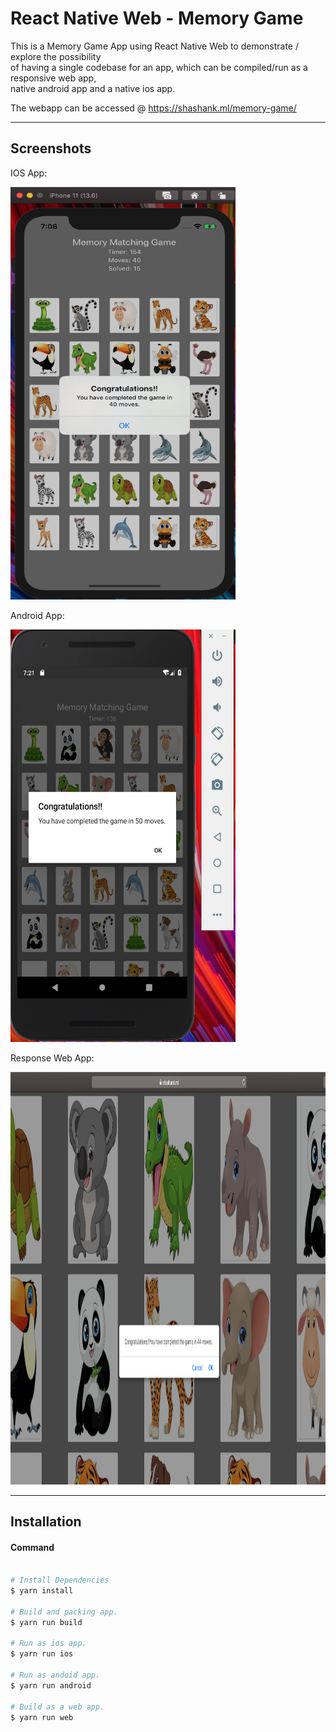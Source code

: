 # React Native Web - Memory Game

This is a Memory Game App using React Native Web to demonstrate / explore the possibility <br> 
of having a single codebase for an app, which can be compiled/run as a responsive web app, <br> 
native android app and a native ios app.

The webapp can be accessed @ https://shashank.ml/memory-game/

-----

## Screenshots
IOS App:

<img src="https://github.com/rajashashankmuppirala/memoryGame/raw/master/screenshots/iphone.jpg" width="360" height="660" /><br>


Android App:

<img src="https://github.com/rajashashankmuppirala/memoryGame/raw/master/screenshots/android.jpg" width="360" height="660" /><br>

Response Web App:

<img src="https://github.com/rajashashankmuppirala/memoryGame/raw/master/screenshots/web_browser.jpg" width="900" height="660" /><br>


-----

## Installation

#### Command
```sh

# Install Dependencies
$ yarn install

# Build and packing app.
$ yarn run build 

# Run as ios app.
$ yarn run ios 

# Run as andoid app.
$ yarn run android 

# Build as a web app.
$ yarn run web 

```
